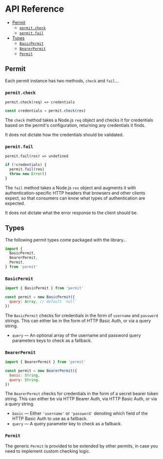 # API Reference

* [Permit](#permit)
  - [`permit.check`](#permit-check)
  - [`permit.fail`](#permit-fail)
* [Types](#types)
  - [`BasicPermit`](#basicpermit)
  - [`BearerPermit`](#bearerpermit)
  - [`Permit`](#permit2)

## Permit

Each permit instance has two methods, `check` and `fail`...

### `permit.check`
`permit.check(req) => credentials`

```js
const credentials = permit.check(res)
```

The `check` method takes a Node.js `req` object and checks it for credentials based on the permit's configuration, returning any credentials it finds.

It does not dictate how the credentials should be validated.

### `permit.fail`
`permit.fail(res) => undefined`

```js
if (!credentials) {
  permit.fail(res)
  throw new Error()
}
```

The `fail` method takes a Node.js `res` object and augments it with authentication-specific HTTP headers that browsers and other clients expect, so that consumers can know what types of authentication are expected.

It does not dictate what the error response to the client should be.

## Types

The following permit types come packaged with the library...

```js
import { 
  BasicPermit,
  BearerPermit,
  Permit,
} from 'permit'
```

### `BasicPermit`

```js
import { BasicPermit } from 'permit'

const permit = new BasicPermit({
  query: Array, // default `null`
})
```

The `BasicPermit` checks for credentials in the form of `username` and `password` strings. This can either be in the form of HTTP Basic Auth, or via a query string.

- `query` — An optional array of the username and password query parameters keys to check as a fallback.

### `BearerPermit`

```js
import { BearerPermit } from 'permit'

const permit = new BearerPermit({
  basic: String,
  query: String.
})
```

The `BearerPermit` checks for credentials in the form of a secret bearer token string. This can either be via HTTP Bearer Auth, via HTTP Basic Auth, or via a query string.

- `basic` — Either `'username'` or `'password'` denoting which field of the HTTP Basic Auth to use as a fallback.
- `query` — A query parameter key to check as a fallback.

### `Permit`

The generic `Permit` is provided to be extended by other permits, in case you need to implement custom checking logic.

